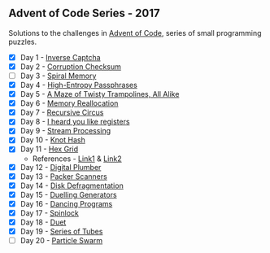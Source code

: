 ## Advent of Code Series - 2017

Solutions to the challenges in [Advent of Code](http://adventofcode.com/2017/about), series of small programming puzzles.

- [x] Day 1 - [Inverse Captcha](http://adventofcode.com/2017/day/1)
- [x] Day 2 - [Corruption Checksum](http://adventofcode.com/2017/day/2)
- [ ] Day 3 - [Spiral Memory](http://adventofcode.com/2017/day/3)
- [x] Day 4 - [High-Entropy Passphrases](http://adventofcode.com/2017/day/4)
- [x] Day 5 - [A Maze of Twisty Trampolines, All Alike](http://adventofcode.com/2017/day/5)
- [x] Day 6 - [Memory Reallocation](http://adventofcode.com/2017/day/6)
- [x] Day 7 - [Recursive Circus](http://adventofcode.com/2017/day/7)
- [x] Day 8 - [I heard you like registers](http://adventofcode.com/2017/day/8)
- [x] Day 9 - [Stream Processing](http://adventofcode.com/2017/day/9)
- [x] Day 10 - [Knot Hash](http://adventofcode.com/2017/day/10)
- [x] Day 11 - [Hex Grid](http://adventofcode.com/2017/day/11)
    - References - [Link1](http://keekerdc.com/2011/03/hexagon-grids-coordinate-systems-and-distance-calculations/) & [Link2](https://www.redblobgames.com/grids/hexagons/)
- [x] Day 12 - [Digital Plumber](http://adventofcode.com/2017/day/12)
- [x] Day 13 - [Packer Scanners](http://adventofcode.com/2017/day/13)
- [x] Day 14 - [Disk Defragmentation](http://adventofcode.com/2017/day/14)
- [x] Day 15 - [Duelling Generators](http://adventofcode.com/2017/day/15)
- [x] Day 16 - [Dancing Programs](http://adventofcode.com/2017/day/16)
- [x] Day 17 - [Spinlock](http://adventofcode.com/2017/day/17)
- [x] Day 18 - [Duet](http://adventofcode.com/2017/day/18)
- [x] Day 19 - [Series of Tubes](http://adventofcode.com/2017/day/19)
- [ ] Day 20 - [Particle Swarm](http://adventofcode.com/2017/day/20)
